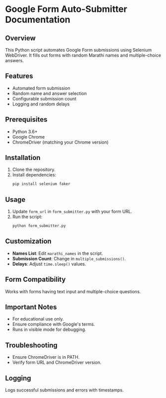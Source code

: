 # Google Form Auto-Submitter Documentation

## Overview
This Python script automates Google Form submissions using Selenium WebDriver. It fills out forms with random Marathi names and multiple-choice answers.

## Features
- Automated form submission
- Random name and answer selection
- Configurable submission count
- Logging and random delays

## Prerequisites
- Python 3.6+
- Google Chrome
- ChromeDriver (matching your Chrome version)

## Installation
1. Clone the repository.
2. Install dependencies:
   ```bash
   pip install selenium faker
   ```

## Usage
1. Update `form_url` in `form_submitter.py` with your form URL.
2. Run the script:
   ```bash
   python form_submitter.py
   ```

## Customization
- **Names List**: Edit `marathi_names` in the script.
- **Submission Count**: Change in `multiple_submissions()`.
- **Delays**: Adjust `time.sleep()` values.

## Form Compatibility
Works with forms having text input and multiple-choice questions.

## Important Notes
- For educational use only.
- Ensure compliance with Google's terms.
- Runs in visible mode for debugging.

## Troubleshooting
- Ensure ChromeDriver is in PATH.
- Verify form URL and ChromeDriver version.

## Logging
Logs successful submissions and errors with timestamps.

